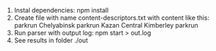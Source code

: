 1. Instal dependencies: npm install
3. Create file with name content-descriptors.txt with content like this:
parkrun Chelyabinsk
parkrun Kazan Central
Kimberley parkrun
4. Run parser with output log: npm start > out.log
5. See results in folder ./out